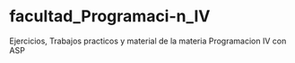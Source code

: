 # facultad_Programaci-n_IV
Ejercicios, Trabajos practicos y material de la materia Programacion IV con ASP
